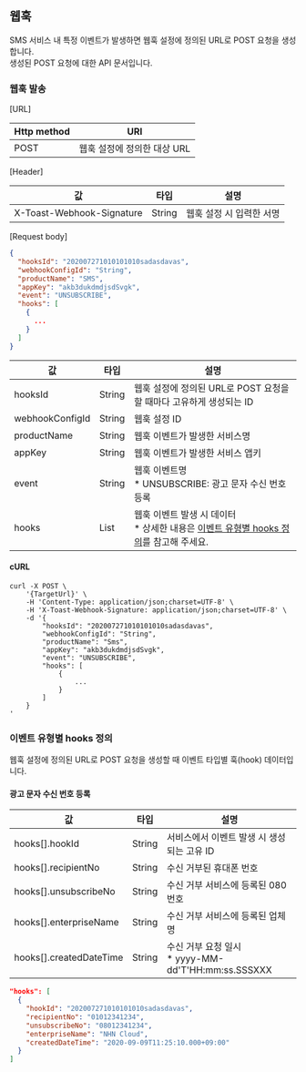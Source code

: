 ## 웹훅

SMS 서비스 내 특정 이벤트가 발생하면 웹훅 설정에 정의된 URL로 POST 요청을 생성합니다.<br>
생성된 POST 요청에 대한 API 문서입니다.

### 웹훅 발송

[URL]

| Http method | URI               |
|-------------|-------------------|
| POST        | 웹훅 설정에 정의한 대상 URL |

[Header]

| 값                         | 타입      | 설명             |
|---------------------------|---------|----------------|
| X-Toast-Webhook-Signature | 	String | 웹훅 설정 시 입력한 서명 |

[Request body]

```json
{
  "hooksId": "202007271010101010sadasdavas",
  "webhookConfigId": "String",
  "productName": "SMS",
  "appKey": "akb3dukdmdjsdSvgk",
  "event": "UNSUBSCRIBE",
  "hooks": [
    {
      ...
    }
  ]
}
```

| 값               | 타입        | 설명                                                                        |
|-----------------|-----------|---------------------------------------------------------------------------|
| hooksId         | String    | 웹훅 설정에 정의된 URL로 POST 요청을 할 때마다 고유하게 생성되는 ID                               |
| webhookConfigId | String    | 웹훅 설정 ID                                                                  |
| productName     | String    | 웹훅 이벤트가 발생한 서비스명                                                          |
| appKey          | String    | 웹훅 이벤트가 발생한 서비스 앱키                                                        |
| event           | String    | 웹훅 이벤트명<br>* UNSUBSCRIBE: 광고 문자 수신 번호 등록                                  |
| hooks           | List<Map> | 웹훅 이벤트 발생 시 데이터<br>* 상세한 내용은 [이벤트 유형별 hooks 정의](./#event-hooks)를 참고해 주세요. |

#### cURL

```
curl -X POST \
    '{TargetUrl}' \
    -H 'Content-Type: application/json;charset=UTF-8' \
    -H 'X-Toast-Webhook-Signature: application/json;charset=UTF-8' \
    -d '{
        "hooksId": "202007271010101010sadasdavas",
        "webhookConfigId": "String",
        "productName": "Sms",
        "appKey": "akb3dukdmdjsdSvgk",
        "event": "UNSUBSCRIBE",
        "hooks": [
            {
                ...
            }
        ]
    }
'
```

### 이벤트 유형별 hooks 정의
웹훅 설정에 정의된 URL로 POST 요청을 생성할 때 이벤트 타입별 훅(hook) 데이터입니다.
#### 광고 문자 수신 번호 등록
| 값                       | 타입     | 설명                                            |
|-------------------------|--------|-----------------------------------------------|
| hooks[].hookId          | String | 서비스에서 이벤트 발생 시 생성되는 고유 ID                     |
| hooks[].recipientNo     | String | 수신 거부된 휴대폰 번호                                 |
| hooks[].unsubscribeNo   | String | 수신 거부 서비스에 등록된 080 번호                         |
| hooks[].enterpriseName  | String | 수신 거부 서비스에 등록된 업체명                            |
| hooks[].createdDateTime | String | 수신 거부 요청 일시<br>* yyyy-MM-dd'T'HH:mm:ss.SSSXXX |

```json
"hooks": [
  {
    "hookId": "202007271010101010sadasdavas",
    "recipientNo": "01012341234",
    "unsubscribeNo": "08012341234",
    "enterpriseName": "NHN Cloud",
    "createdDateTime": "2020-09-09T11:25:10.000+09:00"    
  }
]
```
